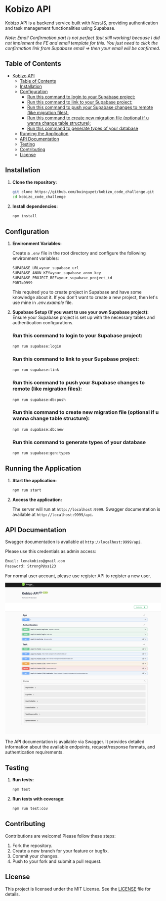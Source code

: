 # Kobizo API

Kobizo API is a backend service built with NestJS, providing authentication and task management functionalities using Supabase.

*Note: Email Confirmation part is not perfect (but still working) because I did not implement the FE and email template for this. You just need to click the confirmation link from Supabase email => then your email will be confirmed.*

## Table of Contents

- [Kobizo API](#kobizo-api)
  - [Table of Contents](#table-of-contents)
  - [Installation](#installation)
  - [Configuration](#configuration)
    - [Run this command to login to your Supabase project:](#run-this-command-to-login-to-your-supabase-project)
    - [Run this command to link to your Supabase project:](#run-this-command-to-link-to-your-supabase-project)
    - [Run this command to push your Supabase changes to remote (like migration files):](#run-this-command-to-push-your-supabase-changes-to-remote-like-migration-files)
    - [Run this command to create new migration file (optional if u wanna change table structure):](#run-this-command-to-create-new-migration-file-optional-if-u-wanna-change-table-structure)
    - [Run this command to generate types of your database](#run-this-command-to-generate-types-of-your-database)
  - [Running the Application](#running-the-application)
  - [API Documentation](#api-documentation)
  - [Testing](#testing)
  - [Contributing](#contributing)
  - [License](#license)

## Installation

1. **Clone the repository:**

   ```bash
   git clone https://github.com/buinguyet/kobizo_code_challenge.git
   cd kobizo_code_challenge
   ```

2. **Install dependencies:**

   ```bash
   npm install
   ```

## Configuration

1. **Environment Variables:**

   Create a `.env` file in the root directory and configure the following environment variables:

   ```plaintext
   SUPABASE_URL=your_supabase_url
   SUPABASE_ANON_KEY=your_supabase_anon_key
   SUPABASE_PROJECT_REF=your_supabase_project_id
   PORT=9999
   ```

   This required you to create project in Supabase and have some knowledge about it.
   If you don't want to create a new project, then let's use mine in *.env.example* file.

2. **Supabase Setup (If you want to use your own Supabase project):**
   Ensure your Supabase project is set up with the necessary tables and authentication configurations.

   ### Run this command to login to your Supabase project:
   ```bash
   npm run supabase:login
   ```

   ### Run this command to link to your Supabase project:
   ```bash
   npm run supabase:link
   ```

   ### Run this command to push your Supabase changes to remote (like migration files):
   ```bash
   npm run supabase:db:push
   ```

   ### Run this command to create new migration file (optional if u wanna change table structure):
   ```bash
   npm run supabase:db:new
   ```

   ### Run this command to generate types of your database
   ```bash
   npm run supabase:gen:types
   ```


## Running the Application

1. **Start the application:**

   ```bash
   npm run start
   ```

2. **Access the application:**

   The server will run at `http://localhost:9999`. Swagger documentation is available at `http://localhost:9999/api`.

## API Documentation
Swagger documentation is available at `http://localhost:9999/api`.

Please use this credentials as admin access:
   ```bash
   Email: lenakobizo@gmail.com
   Password: StrongP@ss123
   ```
For normal user account, please use register API to register a new user.

![Alt Text](./assets/swagger.png)

The API documentation is available via Swagger. It provides detailed information about the available endpoints, request/response formats, and authentication requirements.

## Testing

1. **Run tests:**

   ```bash
   npm test
   ```

2. **Run tests with coverage:**

   ```bash
   npm run test:cov
   ```

## Contributing

Contributions are welcome! Please follow these steps:

1. Fork the repository.
2. Create a new branch for your feature or bugfix.
3. Commit your changes.
4. Push to your fork and submit a pull request.

## License

This project is licensed under the MIT License. See the [LICENSE](LICENSE) file for details.
